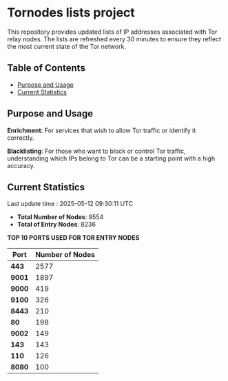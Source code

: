 # Tornodes lists project

This repository provides updated lists of IP addresses associated with Tor relay nodes. The lists are refreshed every 30 minutes to ensure they reflect the most current state of the Tor network.

## Table of Contents

- [Purpose and Usage](#purpose-and-usage)
- [Current Statistics](#current-statistics)


## Purpose and Usage

**Enrichment**: For services that wish to allow Tor traffic or identify it correctly.

**Blacklisting**: For those who want to block or control Tor traffic, understanding which IPs belong to Tor can be a starting point with a high accuracy.

## Current Statistics

Last update time : 2025-05-12 09:30:11 UTC

- **Total Number of Nodes**: 9554
- **Total of Entry Nodes**: 8236

**TOP 10 PORTS USED FOR TOR ENTRY NODES**

| **Port** | **Number of Nodes** |
|------|-----------------|
| **443**   | 2577  |
| **9001**   | 1897  |
| **9000**   | 419  |
| **9100**   | 326  |
| **8443**   | 210  |
| **80**   | 198  |
| **9002**   | 149  |
| **143**   | 143  |
| **110**   | 126  |
| **8080**   | 100  |


